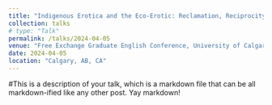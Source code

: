 ```yaml
---
title: "Indigenous Erotica and the Eco-Erotic: Reclamation, Reciprocity, and Relationships Between Indigenous Bodies and Their (Home)Land"
collection: talks
# type: "Talk"
permalink: /talks/2024-04-05
venue: "Free Exchange Graduate English Conference, University of Calgary"
date: 2024-04-05
location: "Calgary, AB, CA"
---
```


#This is a description of your talk, which is a markdown file that can be all markdown-ified like any other post. Yay markdown!
